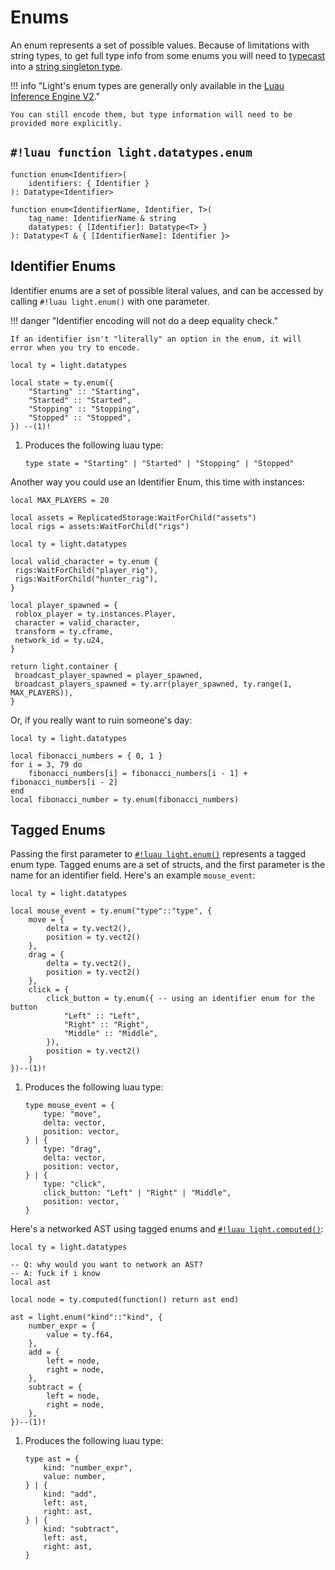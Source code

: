 # Enums

An enum represents a set of possible values. Because of limitations with string types, to get full type info from some
enums you will need to [typecast](https://luau.org/typecheck#type-casts) into a
[string singleton type](https://luau.org/typecheck#singleton-types-aka-literal-types).

!!! info "Light's enum types are generally only available in the [Luau Inference Engine V2](https://devforum.roblox.com/t/new-type-solver-beta/3155804)."

    You can still encode them, but type information will need to be provided more explicitly.

## `#!luau function light.datatypes.enum`

```luau title='<!-- client --> <!-- server --> <!-- shared --> <!-- sync -->'
function enum<Identifier>(
    identifiers: { Identifier }
): Datatype<Identifier>
```

```luau
function enum<IdentifierName, Identifier, T>(
    tag_name: IdentifierName & string
    datatypes: { [Identifier]: Datatype<T> }
): Datatype<T & { [IdentifierName]: Identifier }>
```

## Identifier Enums

Identifier enums are a set of possible literal values, and can be accessed by calling `#!luau light.enum()` with one
parameter.

!!! danger "Identifier encoding will not do a deep equality check."

    If an identifier isn't "literally" an option in the enum, it will error when you try to encode.

```luau
local ty = light.datatypes

local state = ty.enum({
    "Starting" :: "Starting",
    "Started" :: "Started",
    "Stopping" :: "Stopping",
    "Stopped" :: "Stopped",
}) --(1)!
```

1. Produces the following luau type:

    ```luau
    type state = "Starting" | "Started" | "Stopping" | "Stopped"
    ```

Another way you could use an Identifier Enum, this time with instances:

```luau
local MAX_PLAYERS = 20

local assets = ReplicatedStorage:WaitForChild("assets")
local rigs = assets:WaitForChild("rigs")

local ty = light.datatypes

local valid_character = ty.enum {
 rigs:WaitForChild("player_rig"),
 rigs:WaitForChild("hunter_rig"),
}

local player_spawned = {
 roblox_player = ty.instances.Player,
 character = valid_character,
 transform = ty.cframe,
 network_id = ty.u24,
}

return light.container {
 broadcast_player_spawned = player_spawned,
 broadcast_players_spawned = ty.arr(player_spawned, ty.range(1, MAX_PLAYERS)),
}
```

Or, if you really want to ruin someone's day:

```luau title='fibonacci_datatype.luau'
local ty = light.datatypes

local fibonacci_numbers = { 0, 1 }
for i = 3, 79 do
    fibonacci_numbers[i] = fibonacci_numbers[i - 1] + fibonacci_numbers[i - 2]
end
local fibonacci_number = ty.enum(fibonacci_numbers)
```

## Tagged Enums

Passing the first parameter to [`#!luau light.enum()`](./enums.md) represents a tagged enum type. Tagged enums are a set of structs, and the first parameter is the name for an identifier field. Here's an example `mouse_event`:

```luau
local ty = light.datatypes

local mouse_event = ty.enum("type"::"type", {
    move = {
        delta = ty.vect2(),
        position = ty.vect2()
    },
    drag = {
        delta = ty.vect2(),
        position = ty.vect2()
    },
    click = {
        click_button = ty.enum({ -- using an identifier enum for the button
            "Left" :: "Left",
            "Right" :: "Right",
            "Middle" :: "Middle",
        }),
        position = ty.vect2()
    }
})--(1)!
```

1. Produces the following luau type:

    ```luau
    type mouse_event = {
        type: "move",
        delta: vector,
        position: vector,
    } | {
        type: "drag",
        delta: vector,
        position: vector,
    } | {
        type: "click",
        click_button: "Left" | "Right" | "Middle",
        position: vector,
    }
    ```

Here's a networked AST using tagged enums and [`#!luau light.computed()`](./computed.md):

```luau title="net/ast (ModuleScript)"
local ty = light.datatypes

-- Q: why would you want to network an AST?
-- A: fuck if i know
local ast

local node = ty.computed(function() return ast end)

ast = light.enum("kind"::"kind", {
    number_expr = {
        value = ty.f64,
    },
    add = {
        left = node,
        right = node,
    },
    subtract = {
        left = node,
        right = node,
    },
})--(1)!
```

1. Produces the following luau type:

    ```luau
    type ast = {
        kind: "number_expr",
        value: number,
    } | {
        kind: "add",
        left: ast,
        right: ast,
    } | {
        kind: "subtract",
        left: ast,
        right: ast,
    }
    ```
